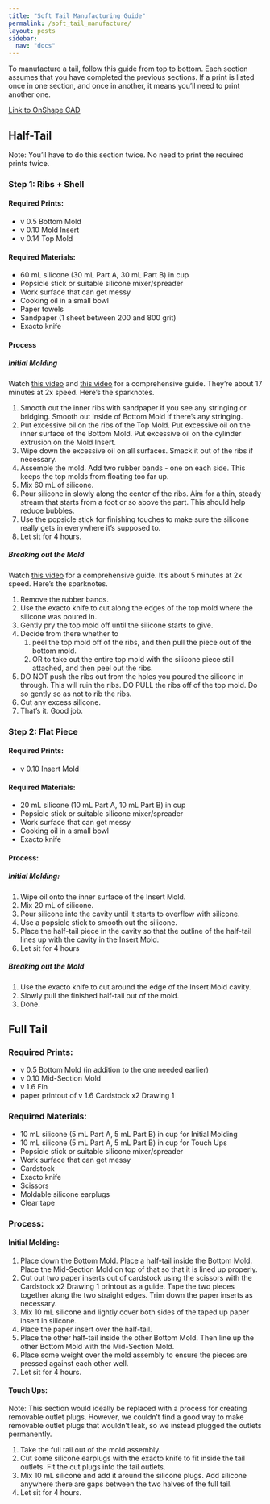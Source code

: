 ```yaml
---
title: "Soft Tail Manufacturing Guide"
permalink: /soft_tail_manufacture/
layout: posts
sidebar:
  nav: "docs"
---
```

To manufacture a tail, follow this guide from top to bottom. Each section assumes that you have completed the previous sections. If a print is listed once in one section, and once in another, it means you’ll need to print another one.

[Link to OnShape CAD](https://cad.onshape.com/documents/fe4b32406be11c09bbe7cdbf/w/299111820bac3caaa051841e/e/472fa33427866a6de1dbed42)

## Half-Tail
Note: You’ll have to do this section twice. No need to print the required prints twice. 

### Step 1: Ribs + Shell

#### Required Prints:
* v 0.5 Bottom Mold
* v 0.10 Mold Insert
* v 0.14 Top Mold

#### Required Materials:
* 60 mL silicone (30 mL Part A, 30 mL Part B) in cup
* Popsicle stick or suitable silicone mixer/spreader
* Work surface that can get messy
* Cooking oil in a small bowl
* Paper towels
* Sandpaper (1 sheet between 200 and 800 grit)
* Exacto knife

#### Process
##### Initial Molding
Watch [this video](https://photos.google.com/share/AF1QipP3KkzKFWI4VK0CO8eOHEn86G81wD--etryDX9xQzomc-v_ZCdbjD7dNeoDgvzFVw?key=UmJDZXFrUm1idjExNzFaR2QxazJvRU5wTEhFQ09B) and [this video](https://photos.google.com/share/AF1QipNz7iwzA-HNjQz8cLnlMzvNPSn1CJXZ5Jep9oyeUYM9gm0r4F4_FHWrQoeO0WwyaQ?key=U0d4TEFVTTZlNVpQZ0xhcU9kQzdLQXh0V3NYb3dR) for a comprehensive guide. They’re about 17 minutes at 2x speed. Here’s the sparknotes.
1. Smooth out the inner ribs with sandpaper if you see any stringing or bridging. Smooth out inside of Bottom Mold if there’s any stringing.
2. Put excessive oil on the ribs of the Top Mold. Put excessive oil on the inner surface of the Bottom Mold. Put excessive oil on the cylinder extrusion on the Mold Insert.
3. Wipe down the excessive oil on all surfaces. Smack it out of the ribs if necessary.
4. Assemble the mold. Add two rubber bands - one on each side. This keeps the top molds from floating too far up.
5. Mix 60 mL of silicone.
6. Pour silicone in slowly along the center of the ribs. Aim for a thin, steady stream that starts from a foot or so above the part. This should help reduce bubbles.
7. Use the popsicle stick for finishing touches to make sure the silicone really gets in everywhere it’s supposed to.
8. Let sit for 4 hours.

##### Breaking out the Mold
Watch [this video](https://photos.google.com/share/AF1QipNt0g9nx6GtP1gQA3ga4SMG-jkADGAq31RvoYEGRNw4_9d98VWBqFDSlgVSyTQW9A?key=MWR3S1VGNF9jX3ZtRGdHZ0NwZHNCejRzWlQwdDlB) for a comprehensive guide. It’s about 5 minutes at 2x speed. Here’s the sparknotes.
1. Remove the rubber bands.
2. Use the exacto knife to cut along the edges of the top mold where the silicone was poured in.
3. Gently pry the top mold off until the silicone starts to give.
4. Decide from there whether to
    1. peel the top mold off of the ribs, and then pull the piece out of the bottom mold.
    2. OR to take out the entire top mold with the silicone piece still attached, and then peel out the ribs.
5. DO NOT push the ribs out from the holes you poured the silicone in through. This will ruin the ribs. DO PULL the ribs off of the top mold. Do so gently so as not to rib the ribs.
6. Cut any excess silicone.
7. That’s it. Good job.

### Step 2: Flat Piece
#### Required Prints:
* v 0.10 Insert Mold

#### Required Materials:
* 20 mL silicone (10 mL Part A, 10 mL Part B) in cup
* Popsicle stick or suitable silicone mixer/spreader
* Work surface that can get messy
* Cooking oil in a small bowl
* Exacto knife

#### Process:
##### Initial Molding:
1. Wipe oil onto the inner surface of the Insert Mold.
2. Mix 20 mL of silicone.
3. Pour silicone into the cavity until it starts to overflow with silicone.
4. Use a popsicle stick to smooth out the silicone.
5. Place the half-tail piece in the cavity so that the outline of the half-tail lines up with the cavity in the Insert Mold.
6. Let sit for 4 hours

##### Breaking out the Mold
1. Use the exacto knife to cut around the edge of the Insert Mold cavity.
2. Slowly pull the finished half-tail out of the mold.
3. Done.

## Full Tail
### Required Prints:
* v 0.5 Bottom Mold (in addition to the one needed earlier)
* v 0.10 Mid-Section Mold
* v 1.6 Fin
* paper printout of v 1.6 Cardstock x2 Drawing 1

### Required Materials:
* 10 mL silicone (5 mL Part A, 5 mL Part B) in cup for Initial Molding
* 10 mL silicone (5 mL Part A, 5 mL Part B) in cup for Touch Ups
* Popsicle stick or suitable silicone mixer/spreader
* Work surface that can get messy
* Cardstock
* Exacto knife
* Scissors
* Moldable silicone earplugs
* Clear tape

### Process:
#### Initial Molding:
1. Place down the Bottom Mold. Place a half-tail inside the Bottom Mold. Place the Mid-Section Mold on top of that so that it is lined up properly.
2. Cut out two paper inserts out of cardstock using the scissors with the Cardstock x2 Drawing 1 printout as a guide. Tape the two pieces together along the two straight edges. Trim down the paper inserts as necessary.
3. Mix 10 mL silicone and lightly cover both sides of the taped up paper insert in silicone.
4. Place the paper insert over the half-tail. 
5. Place the other half-tail inside the other Bottom Mold. Then line up the other Bottom Mold with the Mid-Section Mold.
6. Place some weight over the mold assembly to ensure the pieces are pressed against each other well.
7. Let sit for 4 hours.

#### Touch Ups:
Note: This section would ideally be replaced with a process for creating removable outlet plugs. However, we couldn’t find a good way to make removable outlet plugs that wouldn’t leak, so we instead plugged the outlets permanently.
1. Take the full tail out of the mold assembly.
2. Cut some silicone earplugs with the exacto knife to fit inside the tail outlets. Fit the cut plugs into the tail outlets.
3. Mix 10 mL silicone and add it around the silicone plugs. Add silicone anywhere there are gaps between the two halves of the full tail.
4. Let sit for 4 hours.





